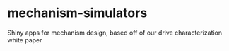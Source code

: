 # mechanism-simulators
Shiny apps for mechanism design, based off of our drive characterization white paper
